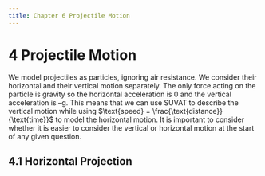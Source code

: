 ```yaml
---
title: Chapter 6 Projectile Motion
---
```

# 4 Projectile Motion
<!--ID: 1724603671352-->


We model projectiles as particles, ignoring air resistance. We consider their horizontal and their vertical motion separately. The only force acting on the particle is gravity so the horizontal acceleration is 0 and the vertical acceleration is –g. This means that we can use SUVAT to describe the vertical motion while using $\text{speed} = \frac{\text{distance}}{\text{time}}$ to model the horizontal motion. It is important to consider whether it is easier to consider the vertical or horizontal motion at the start of any
given question.

## 4.1 Horizontal Projection

